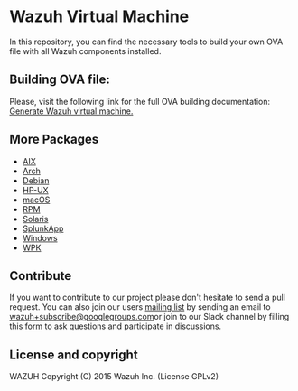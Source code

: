 # Wazuh Virtual Machine

In this repository, you can find the necessary tools to build your own OVA file with all Wazuh components installed.

## Building OVA file:

Please, visit the following link for the full OVA building documentation: [Generate Wazuh virtual machine.](https://documentation.wazuh.com/current/development/packaging/generate-ova.html)

## More Packages

- [AIX](/aix/README.md)
- [Arch](/arch/README.md)
- [Debian](/debs/README.md)
- [HP-UX](/hp-ux/README.md)
- [macOS](/macos/README.md)
- [RPM](/rpms/README.md)
- [Solaris](/solaris/README.md)
- [SplunkApp](/splunkapp/README.md)
- [Windows](/windows/README.md)
- [WPK](/wpk/README.md)

## Contribute

If you want to contribute to our project please don't hesitate to send a pull request. You can also join our users [mailing list](https://groups.google.com/d/forum/wazuh) by sending an email to [wazuh+subscribe@googlegroups.com](mailto:wazuh+subscribe@googlegroups.com)or join to our Slack channel by filling this [form](https://wazuh.com/community/join-us-on-slack/) to ask questions and participate in discussions.

## License and copyright

WAZUH Copyright (C) 2015 Wazuh Inc.  (License GPLv2)
